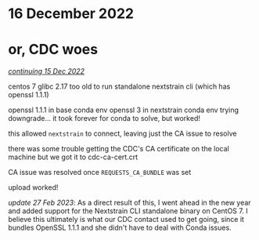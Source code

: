 # 16 December 2022
# or, CDC woes

[_continuing 15 Dec 2022_](2022-12-15.md)

centos 7
glibc 2.17
  too old to run standalone nextstrain cli (which has openssl 1.1.1)

openssl 1.1.1 in base conda env
openssl 3 in nextstrain conda env
  trying downgrade…
  it took forever for conda to solve, but worked!

this allowed `nextstrain` to connect, leaving just the CA issue to resolve

there was some trouble getting the CDC's CA certificate on the local machine
  but we got it to cdc-ca-cert.crt

CA issue was resolved once `REQUESTS_CA_BUNDLE` was set

upload worked!

_update 27 Feb 2023_: As a direct result of this, I went ahead in the new year
and added support for the Nextstrain CLI standalone binary on CentOS 7.  I
believe this ultimately is what our CDC contact used to get going, since it
bundles OpenSSL 1.1.1 and she didn't have to deal with Conda issues.
